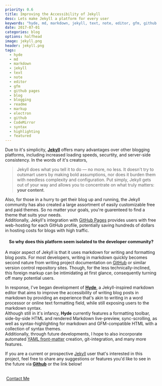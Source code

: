 ```yaml
---
priority: 0.6  
title: Improving the Accessibility of Jekyll  
desc: Lets make Jekyll a platform for every user  
keywords: "hyde, md, markdown, jekyll, text, note, editor, gfm, github pages, blog, blogging, readme, markup, github, CodeMirror, syntax, highlighting"   
date: 2017-07-01  
categories: blog  
options: halfhead  
image: jekyll.png  
header: jekyll.png
tags:
  - hyde
  - md
  - markdown
  - jekyll
  - text
  - note
  - editor
  - gfm
  - github pages
  - blog
  - blogging
  - readme
  - markup
  - electron
  - github
  - CodeMirror
  - syntax
  - highlighting
  - featured
---
```


  Due to it's simplicity, [**Jekyll**][jekyll] offers many advantages over other blogging platforms, including increased loading speeds, securtity, and server-side consistency. In the words of it's creators, 
  > Jekyll does what you tell it to do — no more, no less. It doesn't try to outsmart users by making bold assumptions, nor does it burden them with needless complexity and configuration. Put simply, Jekyll gets out of your way and allows you to concentrate on what truly matters: **your content**.  

  Also, for those in a hurry to get their blog up and running, the Jekyll community has also created a large assortment of easily customizable free and paid themes. So no matter your goals, you're guarenteed to find a theme that suits your needs.     
  Additionally, Jekyll's integration with [GitHub Pages][github pages] provides users with free web-hosting for each GitHub profile, potentially saving hundreds of dollars in hosting costs for blogs with high traffic.  
    
  <h4 align="center">So why does this platform seem isolated to the developer community?</h4>  
  
  A major aspect of Jekyll is that it uses markdown for writing and formatting blog posts. For most developers, writing in markdown quickly becomes second nature from writing project documentation on [GitHub][github] or similar version control repository sites. Though, for the less technically-inclined, this foreign markup can be intimidating at first glance, consequently turning off many potential users.    
  
  In response, I've began development of [**Hyde**][hyde], a Jekyll-inspired markdown editor that aims to improve the accessibility of writing blog posts in markdown by providing an experience that's akin to writing in a word processor or online text formatting field, while still exposing users to the markdown syntax.  
  Although still in it's infancy, **Hyde** currently features a formatting toolbar, side-by-side HTML and rendered Markdown live-preview, sync-scrolling, as well as syntax-highlighting for markdown and GFM-compatible HTML with a collection of syntax themes.  
  Additionally, through future developments, I hope to also incorporate automated [YAML front-matter][jekyll frontmatter] creation, git-integration, and many more features. 
    
  If you are a current or prospective [Jekyll][jekyll] user that's interested in this project, feel free to share any suggestions or features you'd like to see in the future via [**Github**][hyde] or the link below!  
  
  <br>
  
  <div class="button bottom special">
    <a class="" href="{{ '/contact/' | prepend: site.baseurl }}" style="padding-left: 4px;">Contact Me</a>
  </div>


[hyde]: https://github.com/Hyde/
[jekyll]: https://jekyllrb.com/
[jekyll frontmatter]: https://jekyllrb.com/docs/frontmatter/
[github]: https://github.com/
[github pages]: https://pages.github.com
